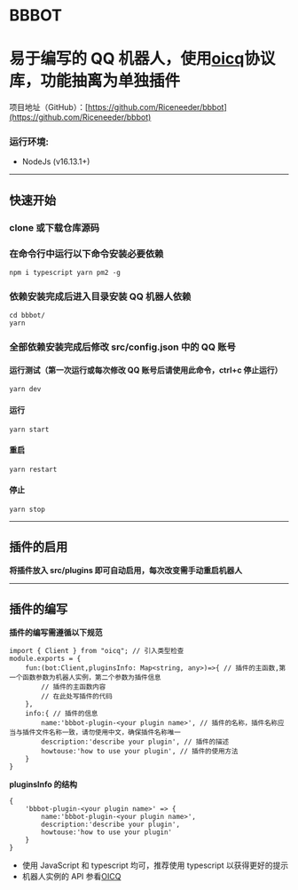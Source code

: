 # BBBOT

# 易于编写的 QQ 机器人，使用[oicq](https://github.com/takayama-lily/oicq)协议库，功能抽离为单独插件

项目地址（GitHub）：[https://github.com/Riceneeder/bbbot](https://github.com/Riceneeder/bbbot)

### 运行环境:

- NodeJs (v16.13.1+)

---

## 快速开始

### clone 或下载仓库源码

### 在命令行中运行以下命令安装必要依赖

```
npm i typescript yarn pm2 -g
```

### 依赖安装完成后进入目录安装 QQ 机器人依赖

```
cd bbbot/
yarn
```

### 全部依赖安装完成后修改 src/config.json 中的 QQ 账号

#### **运行测试**（第一次运行或每次修改 QQ 账号后请使用此命令，ctrl+c 停止运行）

```
yarn dev
```

#### **运行**

```
yarn start
```

#### **重启**

```
yarn restart
```

#### **停止**

```
yarn stop
```

---

## 插件的启用

**将插件放入 src/plugins 即可自动启用，每次改变需手动重启机器人**

---

## 插件的编写

**插件的编写需遵循以下规范**

```TS
import { Client } from "oicq"; // 引入类型检查
module.exports = {
    fun:(bot:Client,pluginsInfo: Map<string, any>)=>{ // 插件的主函数,第一个函数参数为机器人实例，第二个参数为插件信息
        // 插件的主函数内容
        // 在此处写插件的代码
    },
    info:{ // 插件的信息
        name:'bbbot-plugin-<your plugin name>', // 插件的名称，插件名称应当与插件文件名称一致，请勿使用中文，确保插件名称唯一
        description:'describe your plugin', // 插件的描述
        howtouse:'how to use your plugin', // 插件的使用方法
    }
}
```

**pluginsInfo 的结构**

```TS
{
    'bbbot-plugin-<your plugin name>' => {
        name:'bbbot-plugin-<your plugin name>',
        description:'describe your plugin',
        howtouse:'how to use your plugin'
    }
}
```

- 使用 JavaScript 和 typescript 均可，推荐使用 typescript 以获得更好的提示
- 机器人实例的 API 参看[OICQ](https://github.com/takayama-lily/oicq#api-reference)
